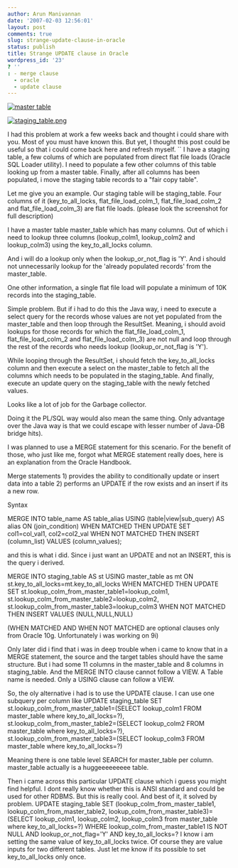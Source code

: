 ```yaml
---
author: Arun Manivannan
date: '2007-02-03 12:56:01'
layout: post
comments: true
slug: strange-update-clause-in-oracle
status: publish
title: Strange UPDATE clause in Oracle
wordpress_id: '23'
? ''
: - merge clause
  - oracle
  - update clause
---
```


[![master table][1]][2]

[![staging_table.png][3]][4]

I had this problem at work a few weeks back and thought i could share with
you. Most of you must have known this. But yet, I thought this post could be
useful so that i could come back here and refresh myself. `` I have a staging
table, a few colums of which are populated from direct flat file loads (Oracle
SQL Loader utility). I need to populate a few other columns of this table
looking up from a master table. Finally, after all columns has been populated,
i move the staging table records to a "fair copy table".

Let me give you an example. Our staging table will be staging_table. Four
columns of it (key_to_all_locks, flat_file_load_colm_1, flat_file_load_colm_2
and flat_file_load_colm_3) are flat file loads. (please look the screenshot
for full description)

I have a master table master_table which has many columns. Out of which i need
to lookup three columns (lookup_colm1, lookup_colm2 and lookup_colm3) using
the key_to_all_locks column.

And i will do a lookup only when the lookup_or_not_flag is 'Y'. And i should
not unnecessarily lookup for the 'already populated records' from the
master_table.

One other information, a single flat file load will populate a minimum of 10K
records into the staging_table.

Simple problem. But if i had to do this the Java way, i need to execute a
select query for the records whose values are not yet populated from the
master_table and then loop through the ResultSet. Meaning, i should avoid
lookups for those records for which the flat_file_load_colm_1,
flat_file_load_colm_2 and flat_file_load_colm_3) are not null and loop through
the rest of the records who needs lookup (lookup_or_not_flag is 'Y').

While looping through the ResultSet, i should fetch the key_to_all_locks
column and then execute a select on the master_table to fetch all the columns
which needs to be populated in the staging_table. And finally, execute an
update query on the staging_table with the newly fetched values.

Looks like a lot of job for the Garbage collector.

Doing it the PL/SQL way would also mean the same thing. Only advantage over
the Java way is that we could escape with lesser number of Java-DB bridge
hits).

I was planned to use a MERGE statement for this scenario. For the benefit of
those, who just like me, forgot what MERGE statement really does, here is an
explanation from the Oracle Handbook.

Merge statements 1) provides the ability to conditionally update or insert
data into a table 2) performs an UPDATE if the row exists and an insert if its
a new row.

Syntax

MERGE INTO table_name AS table_alias USING (table|view|sub_query) AS alias ON
(join_condition) WHEN MATCHED THEN UPDATE SET col1=col_val1, col2=col2_val
WHEN NOT MATCHED THEN INSERT (column_list) VALUES (column_values);

and this is what i did. Since i just want an UPDATE and not an INSERT, this is
the query i derived.

MERGE INTO staging_table AS st USING master_table as mt ON
st.key_to_all_locks=mt.key_to_all_locks WHEN MATCHED THEN UPDATE SET
st.lookup_colm_from_master_table1=lookup_colm1,
st.lookup_colm_from_master_table2=lookup_colm2,
st.lookup_colm_from_master_table3=lookup_colm3 WHEN NOT MATCHED THEN INSERT
VALUES (NULL,NULL,NULL)

(WHEN MATCHED AND WHEN NOT MATCHED are optional clauses only from Oracle 10g.
Unfortunately i was working on 9i)

Only later did i find that i was in deep trouble when i came to know that in a
MERGE statement, the source and the target tables should have the same
structure. But i had some 11 columns in the master_table and 8 columns in
staging_table. And the MERGE INTO clause cannot follow a VIEW. A Table name is
needed. Only a USING clause can follow a VIEW.

So, the oly alternative i had is to use the UPDATE clause. I can use one
subquery per column like  UPDATE staging_table SET
st.lookup_colm_from_master_table1=(SELECT lookup_colm1 FROM master_table where
key_to_all_locks=?), st.lookup_colm_from_master_table2=(SELECT lookup_colm2
FROM master_table where key_to_all_locks=?),
st.lookup_colm_from_master_table3=(SELECT lookup_colm3 FROM master_table where
key_to_all_locks=?)

Meaning there is one table level SEARCH for master_table per column.
master_table actually is a huggeeeeeeeee table.

Then i came across this particular UPDATE clause which i guess you might find
helpful. I dont really know whether this is ANSI standard and could be used
for other RDBMS. But this is really cool. And best of it, it solved by
problem.  UPDATE staging_table SET (lookup_colm_from_master_table1,
lookup_colm_from_master_table2, lookup_colm_from_master_table3)= (SELECT
lookup_colm1, lookup_colm2, lookup_colm3 from master_table where
key_to_all_locks=?) WHERE lookup_colm_from_master_table1 IS NOT NULL AND
lookup_or_not_flag='Y' AND key_to_all_locks=? I know i am setting the same
value of key_to_all_locks twice. Of course they are value inputs for two
different tables. Just let me know if its possible to set key_to_all_locks
only once.

   [1]:
http://beanpicks.wordpress.com/files/2007/02/master_table1.thumbnail.png

   [2]: http://beanpicks.wordpress.com/files/2007/02/master_table1.png (master
table)

   [3]:
http://beanpicks.wordpress.com/files/2007/02/staging_table.thumbnail.png

   [4]: http://beanpicks.wordpress.com/files/2007/02/staging_table.png
(staging_table.png)

